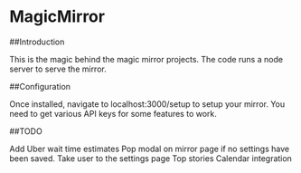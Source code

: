 MagicMirror
===========

##Introduction

This is the magic behind the magic mirror projects.  The code runs a node server to serve the mirror.


##Configuration

Once installed, navigate to localhost:3000/setup to setup your mirror.  You need to get various API keys for some features to work.

##TODO

Add Uber wait time estimates
Pop modal on mirror page if no settings have been saved.  Take user to the settings page
Top stories
Calendar integration